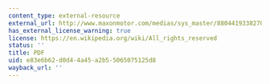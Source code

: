 ```yaml
---
content_type: external-resource
external_url: http://www.maxonmotor.com/medias/sys_master/8804419338270/DC-Das-wichtigste-ueber-maxonmotoren_11_DE-EN_ES_036-1.pdf
has_external_license_warning: true
license: https://en.wikipedia.org/wiki/All_rights_reserved
status: ''
title: PDF
uid: e83e6b62-d0d4-4a45-a2b5-5065075125d8
wayback_url: ''
---
```

